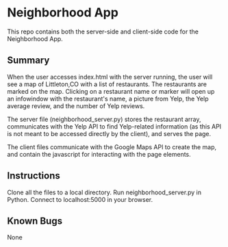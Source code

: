 # Neighborhood App
This repo contains both the server-side and client-side code for the Neighborhood App.

## Summary
When the user accesses index.html with the server running, the user will see a map of Littleton,CO with a list of restaurants. The restaurants are marked on the map. Clicking on a restaurant name or marker will open up an infowindow with the restaurant's name, a picture from Yelp, the Yelp average review, and the number of Yelp reviews.

The server file (neighborhood_server.py) stores the restaurant array, communicates with the Yelp API to find Yelp-related information (as this API is not meant to be accessed directly by the client), and serves the page.

The client files communicate with the Google Maps API to create the map, and contain the javascript for interacting with the page elements.

## Instructions
Clone all the files to a local directory. Run neighborhood_server.py in Python. Connect to localhost:5000 in your browser. 

## Known Bugs
None